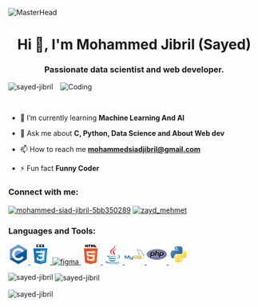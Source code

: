 ![MasterHead](https://media.licdn.com/dms/image/C4D12AQESj72-s5gEKg/article-cover_image-shrink_600_2000/0/1626753867110?e=1715212800&v=beta&t=Pb3ObcQ-5k9Js4KiwKVc7CI_rGwra6HbUZ9fzx51pWc)
<h1 align="center">Hi 👋, I'm Mohammed Jibril (Sayed)</h1>
<h3 align="center">Passionate data scientist and web developer.</h3>
<img align="right" alt="Coding" width="400" src="https://user-images.githubusercontent.com/74038190/219923823-bf1ce878-c6b8-4faa-be07-93e6b1006521.gif">

<p align="left"> <img src="https://komarev.com/ghpvc/?username=sayed-jibril&label=Profile%20views&color=0e75b6&style=flat" alt="sayed-jibril" /> </p>

<p align="left"> <a href="https://twitter.com/" target="blank"><img src="https://img.shields.io/twitter/follow/?logo=twitter&style=for-the-badge" alt="" /></a> </p>

- 🌱 I’m currently learning **Machine Learning And AI**

- 💬 Ask me about **C, Python, Data Science and About Web dev**

- 📫 How to reach me **mohammedsiadjibril@gmail.com**

- ⚡ Fun fact **Funny Coder**

<h3 align="left">Connect with me:</h3>
<p align="left">
<a href="https://linkedin.com/in/mohammed-siad-jibril-5bb350289" target="blank"><img align="center" src="https://raw.githubusercontent.com/rahuldkjain/github-profile-readme-generator/master/src/images/icons/Social/linked-in-alt.svg" alt="mohammed-siad-jibril-5bb350289" height="30" width="40" /></a>
<a href="https://instagram.com/zayd_mehmet" target="blank"><img align="center" src="https://raw.githubusercontent.com/rahuldkjain/github-profile-readme-generator/master/src/images/icons/Social/instagram.svg" alt="zayd_mehmet" height="30" width="40" /></a>
</p>

<h3 align="left">Languages and Tools:</h3>
<p align="left"> <a href="https://www.cprogramming.com/" target="_blank" rel="noreferrer"> <img src="https://raw.githubusercontent.com/devicons/devicon/master/icons/c/c-original.svg" alt="c" width="40" height="40"/> </a> <a href="https://www.w3schools.com/css/" target="_blank" rel="noreferrer"> <img src="https://raw.githubusercontent.com/devicons/devicon/master/icons/css3/css3-original-wordmark.svg" alt="css3" width="40" height="40"/> </a> <a href="https://www.figma.com/" target="_blank" rel="noreferrer"> <img src="https://www.vectorlogo.zone/logos/figma/figma-icon.svg" alt="figma" width="40" height="40"/> </a> <a href="https://www.w3.org/html/" target="_blank" rel="noreferrer"> <img src="https://raw.githubusercontent.com/devicons/devicon/master/icons/html5/html5-original-wordmark.svg" alt="html5" width="40" height="40"/> </a> <a href="https://www.java.com" target="_blank" rel="noreferrer"> <img src="https://raw.githubusercontent.com/devicons/devicon/master/icons/java/java-original.svg" alt="java" width="40" height="40"/> </a> <a href="https://www.mysql.com/" target="_blank" rel="noreferrer"> <img src="https://raw.githubusercontent.com/devicons/devicon/master/icons/mysql/mysql-original-wordmark.svg" alt="mysql" width="40" height="40"/> </a> <a href="https://www.php.net" target="_blank" rel="noreferrer"> <img src="https://raw.githubusercontent.com/devicons/devicon/master/icons/php/php-original.svg" alt="php" width="40" height="40"/> </a> <a href="https://www.python.org" target="_blank" rel="noreferrer"> <img src="https://raw.githubusercontent.com/devicons/devicon/master/icons/python/python-original.svg" alt="python" width="40" height="40"/> </a> </p>

<p><img align="left" src="https://github-readme-stats.vercel.app/api/top-langs?username=sayed-jibril&show_icons=true&locale=en&layout=compact" alt="sayed-jibril" /></p>

<p>&nbsp;<img align="center" src="https://github-readme-stats.vercel.app/api?username=sayed-jibril&show_icons=true&locale=en" alt="sayed-jibril" /></p>

<p><img align="center" src="https://github-readme-streak-stats.herokuapp.com/?user=sayed-jibril&" alt="sayed-jibril" /></p>
